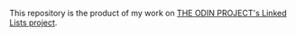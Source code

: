 This repository is the product of my work on [THE ODIN PROJECT's Linked Lists project](https://www.theodinproject.com/lessons/ruby-linked-lists).
